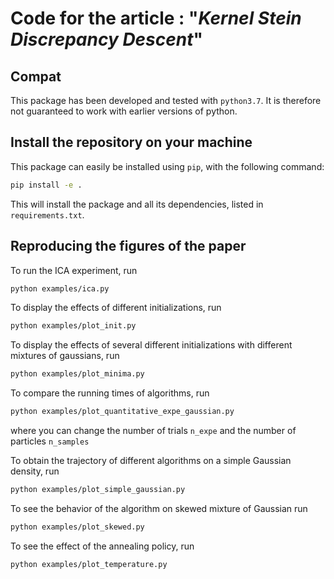 # Code for the article : "_Kernel Stein Discrepancy Descent_"



## Compat

This package has been developed and tested with `python3.7`. It is therefore not guaranteed to work with earlier versions of python.

## Install the repository on your machine


This package can easily be installed using `pip`, with the following command:

```bash
pip install -e .
```

This will install the package and all its dependencies, listed in `requirements.txt`.


## Reproducing the figures of the paper

To run the ICA experiment, run
```bash
python examples/ica.py
```

To display the effects of different initializations, run

```bash
python examples/plot_init.py
```

To display the effects of several different initializations with different mixtures of gaussians, run
```bash
python examples/plot_minima.py
```

To compare the running times of algorithms, run
```bash
python examples/plot_quantitative_expe_gaussian.py
```
where you can change the number of trials `n_expe` and the number of particles `n_samples`

To obtain the trajectory of different algorithms on a simple Gaussian density, run

```bash
python examples/plot_simple_gaussian.py
```

To see the behavior of the algorithm on skewed mixture of Gaussian run


```bash
python examples/plot_skewed.py
```

To see the effect of the annealing policy, run


```bash
python examples/plot_temperature.py
```

